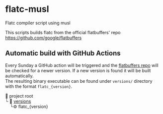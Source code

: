 # flatc-musl
Flatc compiler script using musl

This scripts builds flatc from the official flatbuffers' repo https://github.com/google/flatbuffers


## Automatic build with GitHub Actions
Every Sunday a GitHub action will be triggered and the [flatbuffers repo](https://github.com/google/flatbuffers) will be checked for a newer version.
If a new version is found it will be built automatically.\
The resulting binary executable can be found under `versions/` directory with the format `flatc_{version}`.

:open_file_folder: project root\
  └ :open_file_folder: [versions](versions)\
  &nbsp;&nbsp;&nbsp;&nbsp;└:gear: flatc_{version}
